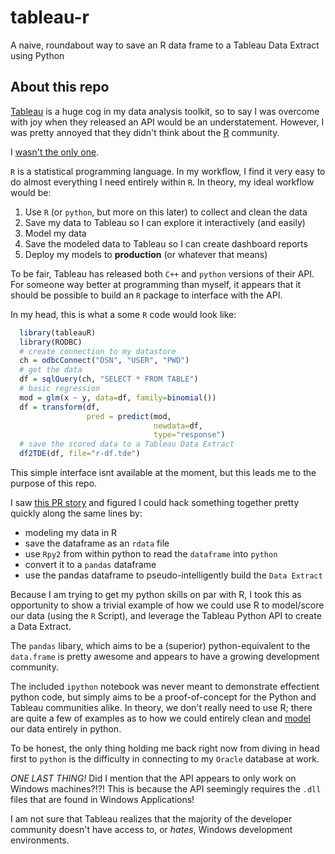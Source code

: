 tableau-r
=========

A naive, roundabout way to save an R data frame to a Tableau Data Extract using Python

## About this repo
[Tableau](http://www.tableausoftware.com/) is a huge cog in my data analysis toolkit, so to say I was 
overcome with joy when they released an API would be an understatement.  However, I was pretty annoyed that 
they didn't think about the [R](http://cran.r-project.org/) community. 

I [wasn't the only one](http://community.tableausoftware.com/ideas/1270).

`R` is a statistical programming language.  In my workflow, I find it very easy to do 
almost everything I need entirely within `R`.  In theory, my ideal workflow would be:

1. Use `R` (or `python`, but more on this later) to collect and clean the data
2. Save my data to Tableau so I can explore it interactively (and easily)
3. Model my data
4. Save the modeled data to Tableau so I can create dashboard reports
5. Deploy my  models to __production__ (or whatever that means)

To be fair, Tableau has released both `C++` and `python` versions of their API.  For someone way better
at programming than myself, it appears that it should be possible to build an 
`R` package to interface with the API.

In my head, this is what a some `R` code would look like:

```R
  library(tableauR)
  library(RODBC)
  # create connection to my datastore
  ch = odbcConnect("DSN", "USER", "PWD")
  # get the data
  df = sqlQuery(ch, "SELECT * FROM TABLE")
  # basic regression
  mod = glm(x ~ y, data=df, family=binomial())
  df = transform(df, 
                 pred = predict(mod, 
                                newdata=df, 
                                type="response")
  # save the scored data to a Tableau Data Extract
  df2TDE(df, file="r-df.tde")
```

This simple interface isnt available at the moment, but this leads me to the purpose of this repo.

I saw [this PR story](http://www.prweb.com/releases/2013/7/prweb10902821.htm) and figured I could hack something
together pretty quickly along the same lines by:

- modeling my data in R
- save the dataframe as an `rdata` file
- use `Rpy2` from within python to read the `dataframe` into `python`
- convert it to a `pandas` dataframe
- use the pandas dataframe to pseudo-intelligently build the `Data Extract`

Because I am trying to get my python skills on par with R, I took this as opportunity to show a trivial example
of how we could use R to model/score our data (using the `R` Script), and leverage the Tableau Python API 
to create a Data Extract.

The `pandas` libary, which aims to be a (superior) python-equivalent to the `data.frame` is pretty awesome
and appears to have a growing development community.  

The included `ipython` notebook was never meant to demonstrate effectient python code, but simply aims
to be a proof-of-concept for the Python and Tableau communities alike.  In theory, we don't really need to use
R; there are quite a few of examples as to how we could entirely clean and 
[model](http://scikit-learn.org/stable/) our data entirely in python.  

To be honest, the only
thing holding me back right now from diving in head first to `python` is the difficulty in connecting to my
`Oracle` database at work.

*ONE LAST THING!* Did I mention that the API appears to only work on Windows machines?!?! 
This is because the API seemingly requires the `.dll` files that are found in Windows Applications!  

I am not sure that Tableau realizes that the majority of the developer community doesn't have access to, or 
*hates*, Windows development environments.


